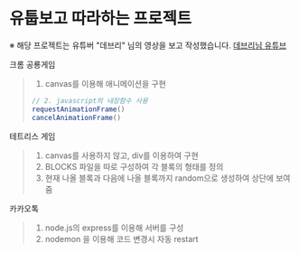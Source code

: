 유툽보고 따라하는 프로젝트
==================================

※ 해당 프로젝트는 유튜버 "데브리" 님의 영상을 보고 작성했습니다. [데브리님 유튜브][googlelink]

[googlelink]: https://www.youtube.com/channel/UC1wWTimSew9rYzEZRVYVlbg


크롬 공룡게임
>1. canvas를 이용해 애니메이션을 구현
>
>```javascript
>// 2. javascript의 내장함수 사용
>requestAnimationFrame()
>cancelAnimationFrame()
>```

테트리스 게임
>1. canvas를 사용하지 않고, div를 이용하여 구현
>2. BLOCKS 파일을 따로 구성하여 각 블록의 형태를 정의
>3. 현재 나올 블록과 다음에 나올 블록까지 random으로 생성하여 상단에 보여줌

카카오톡
>1. node.js의 express를 이용해 서버를 구성
>2. nodemon 을 이용해 코드 변경시 자동 restart